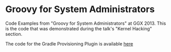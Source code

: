 Groovy for System Administrators
===================

Code Examples from "Groovy for System Administrators" at GGX 2013. This is the code that was demonstrated during the talk's "Kernel Hacking" section.

The code for the Gradle Provisioning Plugin is available [here](https://github.com/danveloper/provisioning-gradle-plugin)
